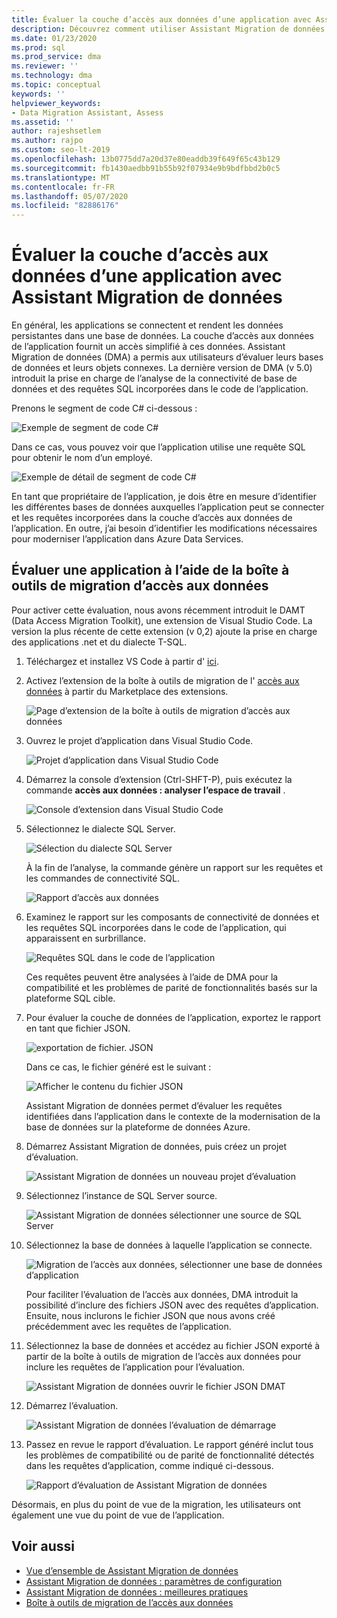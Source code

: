 ```yaml
---
title: Évaluer la couche d’accès aux données d’une application avec Assistant Migration de données
description: Découvrez comment utiliser Assistant Migration de données pour évaluer la couche d’accès aux données d’une application.
ms.date: 01/23/2020
ms.prod: sql
ms.prod_service: dma
ms.reviewer: ''
ms.technology: dma
ms.topic: conceptual
keywords: ''
helpviewer_keywords:
- Data Migration Assistant, Assess
ms.assetid: ''
author: rajeshsetlem
ms.author: rajpo
ms.custom: seo-lt-2019
ms.openlocfilehash: 13b0775dd7a20d37e80eaddb39f649f65c43b129
ms.sourcegitcommit: fb1430aedbb91b55b92f07934e9b9bdfbbd2b0c5
ms.translationtype: MT
ms.contentlocale: fr-FR
ms.lasthandoff: 05/07/2020
ms.locfileid: "82886176"
---
```

# <a name="assess-an-apps-data-access-layer-with-data-migration-assistant"></a>Évaluer la couche d’accès aux données d’une application avec Assistant Migration de données

En général, les applications se connectent et rendent les données persistantes dans une base de données. La couche d’accès aux données de l’application fournit un accès simplifié à ces données. Assistant Migration de données (DMA) a permis aux utilisateurs d’évaluer leurs bases de données et leurs objets connexes. La dernière version de DMA (v 5.0) introduit la prise en charge de l’analyse de la connectivité de base de données et des requêtes SQL incorporées dans le code de l’application.

Prenons le segment de code C# ci-dessous :

![Exemple de segment de code C#](../dma/media/dma-assess-app-data-layer/dma-sample-c-sharp-code-segment.png)

Dans ce cas, vous pouvez voir que l’application utilise une requête SQL pour obtenir le nom d’un employé.

![Exemple de détail de segment de code C#](../dma/media/dma-assess-app-data-layer/dma-sample-c-sharp-code-detail.png)

En tant que propriétaire de l’application, je dois être en mesure d’identifier les différentes bases de données auxquelles l’application peut se connecter et les requêtes incorporées dans la couche d’accès aux données de l’application. En outre, j’ai besoin d’identifier les modifications nécessaires pour moderniser l’application dans Azure Data Services.

## <a name="assess-an-app-with-data-access-migration-toolkit"></a>Évaluer une application à l’aide de la boîte à outils de migration d’accès aux données

Pour activer cette évaluation, nous avons récemment introduit le DAMT (Data Access Migration Toolkit), une extension de Visual Studio Code. La version la plus récente de cette extension (v 0,2) ajoute la prise en charge des applications .net et du dialecte T-SQL.

1. Téléchargez et installez VS Code à partir d' [ici](https://code.visualstudio.com/download).
2. Activez l’extension de la boîte à outils de migration de l' [accès aux données](https://marketplace.visualstudio.com/items?itemName=ms-databasemigration.data-access-migration-toolkit) à partir du Marketplace des extensions.

   ![Page d’extension de la boîte à outils de migration d’accès aux données](../dma/media/dma-assess-app-data-layer/dma-damt-extension-page.png)

3. Ouvrez le projet d’application dans Visual Studio Code.

   ![Projet d’application dans Visual Studio Code](../dma/media/dma-assess-app-data-layer/dma-app-project-in-vscode.png)

4. Démarrez la console d’extension (Ctrl-SHFT-P), puis exécutez la commande **accès aux données : analyser l’espace de travail** .

   ![Console d’extension dans Visual Studio Code](../dma/media/dma-assess-app-data-layer/dma-vscode-extension-console.png)

5. Sélectionnez le dialecte SQL Server.

   ![Sélection du dialecte SQL Server](../dma/media/dma-assess-app-data-layer/dma-sql-server-dialect.png)

   À la fin de l’analyse, la commande génère un rapport sur les requêtes et les commandes de connectivité SQL.

   ![Rapport d’accès aux données](../dma/media/dma-assess-app-data-layer/dma-data-access-report.png)

6. Examinez le rapport sur les composants de connectivité de données et les requêtes SQL incorporées dans le code de l’application, qui apparaissent en surbrillance.

   ![Requêtes SQL dans le code de l’application](../dma/media/dma-assess-app-data-layer/dma-sql-queries-in-app-code.png)

   Ces requêtes peuvent être analysées à l’aide de DMA pour la compatibilité et les problèmes de parité de fonctionnalités basés sur la plateforme SQL cible.

7. Pour évaluer la couche de données de l’application, exportez le rapport en tant que fichier JSON.

   ![exportation de fichier. JSON](../dma/media/dma-assess-app-data-layer/dma-json-file-export.png)

   Dans ce cas, le fichier généré est le suivant :

   ![Afficher le contenu du fichier JSON](../dma/media/dma-assess-app-data-layer/dma-json-file-contents.png)

   Assistant Migration de données permet d’évaluer les requêtes identifiées dans l’application dans le contexte de la modernisation de la base de données sur la plateforme de données Azure.

8. Démarrez Assistant Migration de données, puis créez un projet d’évaluation.

   ![Assistant Migration de données un nouveau projet d’évaluation](../dma/media/dma-assess-app-data-layer/dma-new-assessment-project.png)

9. Sélectionnez l’instance de SQL Server source.

   ![Assistant Migration de données sélectionner une source de SQL Server](../dma/media/dma-assess-app-data-layer/dma-select-sql-source.png)

10. Sélectionnez la base de données à laquelle l’application se connecte.

    ![Migration de l’accès aux données, sélectionner une base de données d’application](../dma/media/dma-assess-app-data-layer/dma-select-app-database.png)

    Pour faciliter l’évaluation de l’accès aux données, DMA introduit la possibilité d’inclure des fichiers JSON avec des requêtes d’application. Ensuite, nous inclurons le fichier JSON que nous avons créé précédemment avec les requêtes de l’application.

11. Sélectionnez la base de données et accédez au fichier JSON exporté à partir de la boîte à outils de migration de l’accès aux données pour inclure les requêtes de l’application pour l’évaluation.

    ![Assistant Migration de données ouvrir le fichier JSON DMAT](../dma/media/dma-assess-app-data-layer/dma-open-damt-json-file.png)

12. Démarrez l’évaluation.

    ![Assistant Migration de données l’évaluation de démarrage](../dma/media/dma-assess-app-data-layer/dma-start-assessment.png)

13. Passez en revue le rapport d’évaluation. Le rapport généré inclut tous les problèmes de compatibilité ou de parité de fonctionnalité détectés dans les requêtes d’application, comme indiqué ci-dessous.

    ![Rapport d’évaluation de Assistant Migration de données](../dma/media/dma-assess-app-data-layer/dma-assessment-report.png)

Désormais, en plus du point de vue de la migration, les utilisateurs ont également une vue du point de vue de l’application.

## <a name="see-also"></a>Voir aussi

* [Vue d’ensemble de Assistant Migration de données](../dma/dma-overview.md)
* [Assistant Migration de données : paramètres de configuration](../dma/dma-configurationsettings.md)
* [Assistant Migration de données : meilleures pratiques](../dma/dma-bestpractices.md)
* [Boîte à outils de migration de l’accès aux données](https://marketplace.visualstudio.com/items?itemName=ms-databasemigration.data-access-migration-toolkit)